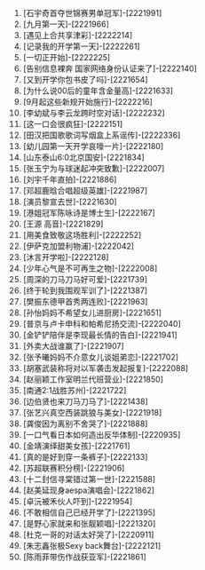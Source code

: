 
1. [石宇奇首夺世锦赛男单冠军]-[2221991]
1. [九月第一天]-[2221966]
1. [遇见上合共享津彩]-[2222214]
1. [记录我的开学第一天]-[2222261]
1. [一切正开始]-[2222225]
1. [告别信息裸奔 国家网络身份认证来了]-[2222140]
1. [又到开学你包书皮了吗]-[2221654]
1. [为什么说00后的童年含金量高]-[2221633]
1. [9月起这些新规开始施行]-[2222216]
1. [李幼斌与李云龙跨时空对话]-[2222232]
1. [这一口会很疯狂]-[2222151]
1. [田汉把国歌歌词写烟盒上系谣传]-[2222336]
1. [幼儿园第一天开学哀嚎一片]-[2222180]
1. [山东泰山6:0北京国安]-[2221834]
1. [张玉宁为与球迷起冲突致歉]-[2222007]
1. [刘宇千年直拍]-[2221886]
1. [邓超鹿晗合唱超级英雄]-[2221987]
1. [演员黎宣去世]-[2221630]
1. [港姐冠军陈咏诗是博士生]-[2222167]
1. [王源 高音]-[2221829]
1. [用美食致敬这场胜利]-[2222252]
1. [伊萨克加盟利物浦]-[2222042]
1. [沐言开学啦]-[2222128]
1. [少年心气是不可再生之物]-[2222008]
1. [周深的刀马刀马好可爱]-[2221739]
1. [终于轮到我围观军训了]-[2221387]
1. [樊振东德甲首秀两连败]-[2221963]
1. [孙怡妈妈不希望女儿进厨房]-[2221651]
1. [普京与卢卡申科和帕希尼扬交流]-[2222040]
1. [金铲铲陪伴是李现最长情的告白]-[2221941]
1. [外卖大战谁赢了]-[2221907]
1. [张予曦妈妈不介意女儿谈姐弟恋]-[2221702]
1. [胡塞武装称将对以军袭击发起报复]-[2222088]
1. [赵丽颖工作室明兰代班营业]-[2221850]
1. [南通2:1战胜苏州]-[2221722]
1. [边伯贤也来刀马刀马了]-[2221438]
1. [张艺兴真空西装跳狼与美女]-[2221918]
1. [龚俊因为离别不舍哭了]-[2221888]
1. [一口气看日本如何造出反华体制]-[2220935]
1. [金靖演绎甜美女孩]-[2221761]
1. [真的是好到穿一条裤子]-[2222133]
1. [苏超联赛积分榜]-[2221906]
1. [十二封信寻棠错过第一世]-[2221588]
1. [赵美延现身aespa演唱会]-[2221862]
1. [卓沅被禾伙人吓到]-[2221954]
1. [不敢相信自己已经开学了]-[2221395]
1. [是野心家就来和张靓颖唱]-[2221320]
1. [杜克一哥的对话太好哭了]-[2220911]
1. [朱志鑫张极Sexy back舞台]-[2222121]
1. [陈雨菲带伤作战获亚军]-[2221861]